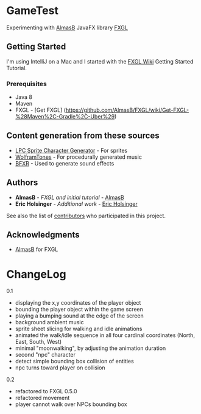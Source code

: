 # GameTest

Experimenting with [AlmasB](https://github.com/AlmasB) JavaFX library [FXGL](https://github.com/AlmasB/FXGL)

## Getting Started

I'm using IntelliJ on a Mac and I started with the [FXGL Wiki](https://github.com/AlmasB/FXGL/wiki/Introduction) Getting Started Tutorial. 

### Prerequisites

* Java 8
* Maven
* FXGL - [Get FXGL] (https://github.com/AlmasB/FXGL/wiki/Get-FXGL-%28Maven%2C-Gradle%2C-Uber%29)


## Content generation from these sources

* [LPC Sprite Character Generator](http://gaurav.munjal.us/Universal-LPC-Spritesheet-Character-Generator/) - For sprites
* [WolframTones](http://tones.wolfram.com/generate/G10BkPZMEQ97GUwl7OPdckUz5774SqvpLY7y6jfMqB) - For procedurally generated music
* [BFXR](https://www.bfxr.net/) - Used to generate sound effects


## Authors
* **AlmasB** - *FXGL and initial tutorial* - [AlmasB](https://github.com/AlmasB)
* **Eric Holsinger** - *Additional work* - [Eric Holsinger](https://github.com/ericholsinger)

See also the list of [contributors](https://github.com/your/project/contributors) who participated in this project.


## Acknowledgments

* [AlmasB](https://github.com/AlmasB) for FXGL


# ChangeLog
0.1
* displaying the x,y coordinates of the player object
* bounding the player object within the game screen
* playing a bumping sound at the edge of the screen
* background ambient music
* sprite sheet slicing for walking and idle animations
* animated the walk/idle sequence in all four cardinal coordinates (North, East, South, West)
* minimal "moonwalking", by adjusting the animation duration
* second "npc" character
* detect simple bounding box collision of entities
* npc turns toward player on collision

0.2
* refactored to FXGL 0.5.0
* refactored movement
* player cannot walk over NPCs bounding box
